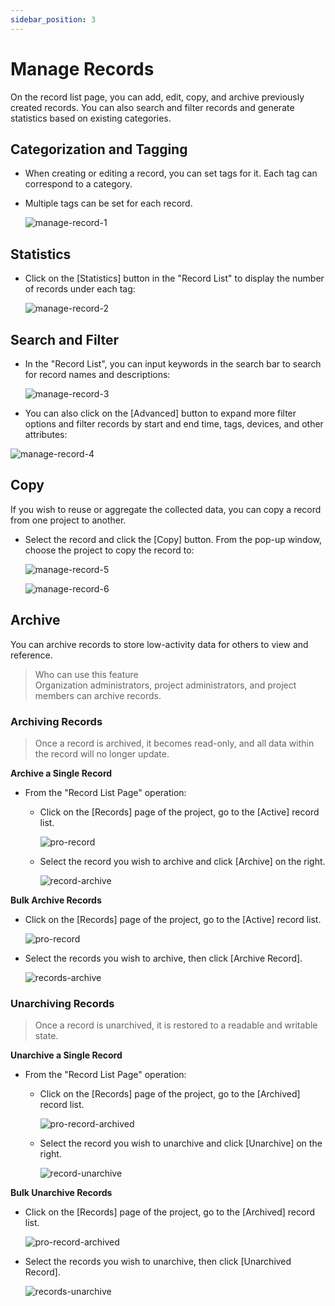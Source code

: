 ```yaml
---
sidebar_position: 3
---
```


# Manage Records

On the record list page, you can add, edit, copy, and archive previously created records. You can also search and filter records and generate statistics based on existing categories.

## Categorization and Tagging

- When creating or editing a record, you can set tags for it. Each tag can correspond to a category.
- Multiple tags can be set for each record.

  ![manage-record-1](../img/manage-record-1.png)

## Statistics

- Click on the [Statistics] button in the "Record List" to display the number of records under each tag:

  ![manage-record-2](../img/manage-record-2.png)

## Search and Filter

- In the "Record List", you can input keywords in the search bar to search for record names and descriptions:

  ![manage-record-3](../img/manage-record-3.png)

- You can also click on the [Advanced] button to expand more filter options and filter records by start and end time, tags, devices, and other attributes:

![manage-record-4](../img/manage-record-4.png)

## Copy

If you wish to reuse or aggregate the collected data, you can copy a record from one project to another.

- Select the record and click the [Copy] button. From the pop-up window, choose the project to copy the record to:

  ![manage-record-5](../img/manage-record-5.png)

  ![manage-record-6](../img/manage-record-6.png)

## Archive

You can archive records to store low-activity data for others to view and reference.

> Who can use this feature<br />
> Organization administrators, project administrators, and project members can archive records.

### Archiving Records

> Once a record is archived, it becomes read-only, and all data within the record will no longer update.

**Archive a Single Record**

- From the "Record List Page" operation:

  - Click on the [Records] page of the project, go to the [Active] record list.

    ![pro-record](../img/pro-record.png)

  - Select the record you wish to archive and click [Archive] on the right.

    ![record-archive](../img/record-archive.png)

**Bulk Archive Records**

- Click on the [Records] page of the project, go to the [Active] record list.

  ![pro-record](../img/pro-record.png)

- Select the records you wish to archive, then click [Archive Record].

  ![records-archive](../img/records-archive.png)

### Unarchiving Records

> Once a record is unarchived, it is restored to a readable and writable state.

**Unarchive a Single Record**

- From the "Record List Page" operation:

  - Click on the [Records] page of the project, go to the [Archived] record list.

    ![pro-record-archived](../img/pro-record-archived.png)

  - Select the record you wish to unarchive and click [Unarchive] on the right.

    ![record-unarchive](../img/record-unarchive.png)

**Bulk Unarchive Records**

- Click on the [Records] page of the project, go to the [Archived] record list.

  ![pro-record-archived](../img/pro-record-archived.png)

- Select the records you wish to unarchive, then click [Unarchived Record].

  ![records-unarchive](../img/records-unarchive.png)
